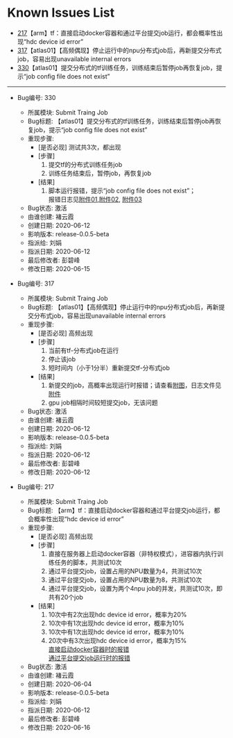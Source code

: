 Known Issues List
============================================================================

* [217](#jump217)【arm】tf：直接启动docker容器和通过平台提交job运行，都会概率性出现“hdc device id error”
* [317](#jump317)【atlas01】【高频偶现】停止运行中的npu分布式job后，再新提交分布式job，容易出现unavailable internal errors
* [330](#jump330)【atlas01】提交分布式的tf训练任务，训练结束后暂停job再恢复job，提示“job config file does not exist”


---
* Bug编号: <span id="jump330">330 </span>

    + 所属模块: Submit Traing Job
    + Bug标题: 【atlas01】提交分布式的tf训练任务，训练结束后暂停job再恢复job，提示“job config file does not exist”
    + 重现步骤: 
        - [是否必现] 测试共3次，都出现
        - [步骤]
            1. 提交tf的分布式训练任务job
            2. 训练任务结束后，暂停job，再恢复job 
        - [结果]
            1. 脚本运行报错，提示“job config file does not exist”；<br>
                报错日志见[附件01](resource/330_tf_error_01.txt),[附件02](resource/330_tf_error_02.txt), [附件03](resource/330_tf_error_file-read-253.png)       
    + Bug状态: 激活
    + 由谁创建: 褚云霞
    + 创建日期: 2020-06-12
    + 影响版本: release-0.0.5-beta
    + 指派给: 刘娟
    + 指派日期: 2020-06-12
    + 最后修改者: 彭碧峰
    + 修改日期: 2020-06-15


* Bug编号: <span id="jump317">317</span>

    + 所属模块: Submit Traing Job
    + Bug标题: 【atlas01】【高频偶现】停止运行中的npu分布式job后，再新提交分布式job，容易出现unavailable internal errors
    + 重现步骤: 
        - [是否必现] 高频出现
        - [步骤]
            1. 当前有tf-分布式job在运行
            2. 停止该job
            3. 短时间内（小于1分半）重新提交tf-分布式job
        - [结果]
            1. 新提交的job，高概率出现运行时报错；请查看[附图](resource/317_tf_error.png)，日志文件见[附件](resource/317_tf_error.txt)
            2. gpu job相隔时间较短提交job，无该问题     
    + Bug状态: 激活
    + 由谁创建: 褚云霞
    + 创建日期: 2020-06-12
    + 影响版本: release-0.0.5-beta
    + 指派给: 刘娟
    + 指派日期: 2020-06-12
    + 最后修改者: 彭碧峰
    + 修改日期: 2020-06-12


* Bug编号: <span id="jump217">217</span>

    + 所属模块: Submit Traing Job
    + Bug标题: 【arm】tf：直接启动docker容器和通过平台提交job运行，都会概率性出现“hdc device id error”
    + 重现步骤: 
        - [是否必现] 高频出现
        - [步骤]
            1. 直接在服务器上启动docker容器（非特权模式），进容器内执行训练任务的脚本，共测试10次
            2. 通过平台提交job，设置占用的NPU数量为4，共测试10次
            3. 通过平台提交job，设置占用的NPU数量为8，共测试10次
            4. 通过平台提交job，设置为两个4npu job的并发，共测试10次，即共有20个job
        - [结果]
            1. 10次中有2次出现hdc device id error，概率为20%
            2. 10次中有1次出现hdc device id error，概率为10%
            3. 10次中有1次出现hdc device id error，概率为10%
            4. 20次中有3次出现hdc device id error，概率为15%<br>
                [直接启动docker容器时的报错](resource/217_tf_error01.png)<br>
                [通过平台提交job运行时的报错](resource/217_tf_error02.png)<br>
    + Bug状态: 激活
    + 由谁创建: 褚云霞
    + 创建日期: 2020-06-04
    + 影响版本: release-0.0.5-beta
    + 指派给: 刘娟
    + 指派日期: 2020-06-12
    + 最后修改者: 彭碧峰
    + 修改日期: 2020-06-16

